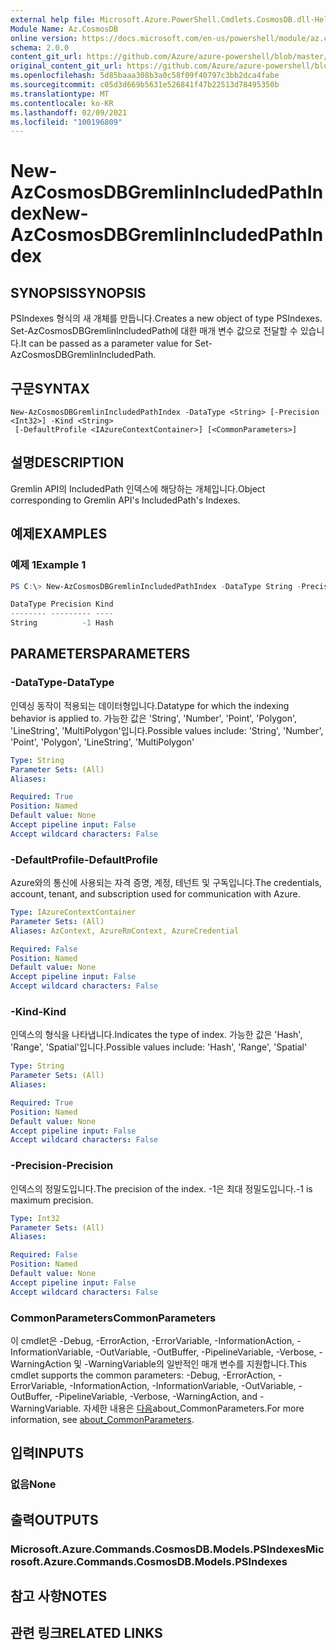 ```yaml
---
external help file: Microsoft.Azure.PowerShell.Cmdlets.CosmosDB.dll-Help.xml
Module Name: Az.CosmosDB
online version: https://docs.microsoft.com/en-us/powershell/module/az.cosmosdb/new-azcosmosdbgremlinincludedpathindex
schema: 2.0.0
content_git_url: https://github.com/Azure/azure-powershell/blob/master/src/CosmosDB/CosmosDB/help/New-AzCosmosDBGremlinIncludedPathIndex.md
original_content_git_url: https://github.com/Azure/azure-powershell/blob/master/src/CosmosDB/CosmosDB/help/New-AzCosmosDBGremlinIncludedPathIndex.md
ms.openlocfilehash: 5d85baaa308b3a0c58f09f40797c3bb2dca4fabe
ms.sourcegitcommit: c05d3d669b5631e526841f47b22513d78495350b
ms.translationtype: MT
ms.contentlocale: ko-KR
ms.lasthandoff: 02/09/2021
ms.locfileid: "100196809"
---
```

# <span data-ttu-id="b6f19-101">New-AzCosmosDBGremlinIncludedPathIndex</span><span class="sxs-lookup"><span data-stu-id="b6f19-101">New-AzCosmosDBGremlinIncludedPathIndex</span></span>

## <span data-ttu-id="b6f19-102">SYNOPSIS</span><span class="sxs-lookup"><span data-stu-id="b6f19-102">SYNOPSIS</span></span>
<span data-ttu-id="b6f19-103">PSIndexes 형식의 새 개체를 만듭니다.</span><span class="sxs-lookup"><span data-stu-id="b6f19-103">Creates a new object of type PSIndexes.</span></span> <span data-ttu-id="b6f19-104">Set-AzCosmosDBGremlinIncludedPath에 대한 매개 변수 값으로 전달할 수 있습니다.</span><span class="sxs-lookup"><span data-stu-id="b6f19-104">It can be passed as a parameter value for Set-AzCosmosDBGremlinIncludedPath.</span></span>

## <span data-ttu-id="b6f19-105">구문</span><span class="sxs-lookup"><span data-stu-id="b6f19-105">SYNTAX</span></span>

```
New-AzCosmosDBGremlinIncludedPathIndex -DataType <String> [-Precision <Int32>] -Kind <String>
 [-DefaultProfile <IAzureContextContainer>] [<CommonParameters>]
```

## <span data-ttu-id="b6f19-106">설명</span><span class="sxs-lookup"><span data-stu-id="b6f19-106">DESCRIPTION</span></span>
<span data-ttu-id="b6f19-107">Gremlin API의 IncludedPath 인덱스에 해당하는 개체입니다.</span><span class="sxs-lookup"><span data-stu-id="b6f19-107">Object corresponding to Gremlin API's IncludedPath's Indexes.</span></span>

## <span data-ttu-id="b6f19-108">예제</span><span class="sxs-lookup"><span data-stu-id="b6f19-108">EXAMPLES</span></span>

### <span data-ttu-id="b6f19-109">예제 1</span><span class="sxs-lookup"><span data-stu-id="b6f19-109">Example 1</span></span>
```powershell
PS C:\> New-AzCosmosDBGremlinIncludedPathIndex -DataType String -Precision -1 -Kind Hash

DataType Precision Kind
-------- --------- ----
String          -1 Hash
```

## <span data-ttu-id="b6f19-110">PARAMETERS</span><span class="sxs-lookup"><span data-stu-id="b6f19-110">PARAMETERS</span></span>

### <span data-ttu-id="b6f19-111">-DataType</span><span class="sxs-lookup"><span data-stu-id="b6f19-111">-DataType</span></span>
<span data-ttu-id="b6f19-112">인덱싱 동작이 적용되는 데이터형입니다.</span><span class="sxs-lookup"><span data-stu-id="b6f19-112">Datatype for which the indexing behavior is applied to.</span></span>
<span data-ttu-id="b6f19-113">가능한 값은 'String', 'Number', 'Point', 'Polygon', 'LineString', 'MultiPolygon'입니다.</span><span class="sxs-lookup"><span data-stu-id="b6f19-113">Possible values include: 'String', 'Number', 'Point', 'Polygon', 'LineString', 'MultiPolygon'</span></span>

```yaml
Type: String
Parameter Sets: (All)
Aliases:

Required: True
Position: Named
Default value: None
Accept pipeline input: False
Accept wildcard characters: False
```

### <span data-ttu-id="b6f19-114">-DefaultProfile</span><span class="sxs-lookup"><span data-stu-id="b6f19-114">-DefaultProfile</span></span>
<span data-ttu-id="b6f19-115">Azure와의 통신에 사용되는 자격 증명, 계정, 테넌트 및 구독입니다.</span><span class="sxs-lookup"><span data-stu-id="b6f19-115">The credentials, account, tenant, and subscription used for communication with Azure.</span></span>

```yaml
Type: IAzureContextContainer
Parameter Sets: (All)
Aliases: AzContext, AzureRmContext, AzureCredential

Required: False
Position: Named
Default value: None
Accept pipeline input: False
Accept wildcard characters: False
```

### <span data-ttu-id="b6f19-116">-Kind</span><span class="sxs-lookup"><span data-stu-id="b6f19-116">-Kind</span></span>
<span data-ttu-id="b6f19-117">인덱스의 형식을 나타냅니다.</span><span class="sxs-lookup"><span data-stu-id="b6f19-117">Indicates the type of index.</span></span>
<span data-ttu-id="b6f19-118">가능한 값은 'Hash', 'Range', 'Spatial'입니다.</span><span class="sxs-lookup"><span data-stu-id="b6f19-118">Possible values include: 'Hash', 'Range', 'Spatial'</span></span>

```yaml
Type: String
Parameter Sets: (All)
Aliases:

Required: True
Position: Named
Default value: None
Accept pipeline input: False
Accept wildcard characters: False
```

### <span data-ttu-id="b6f19-119">-Precision</span><span class="sxs-lookup"><span data-stu-id="b6f19-119">-Precision</span></span>
<span data-ttu-id="b6f19-120">인덱스의 정밀도입니다.</span><span class="sxs-lookup"><span data-stu-id="b6f19-120">The precision of the index.</span></span>
<span data-ttu-id="b6f19-121">-1은 최대 정밀도입니다.</span><span class="sxs-lookup"><span data-stu-id="b6f19-121">-1 is maximum precision.</span></span>

```yaml
Type: Int32
Parameter Sets: (All)
Aliases:

Required: False
Position: Named
Default value: None
Accept pipeline input: False
Accept wildcard characters: False
```

### <span data-ttu-id="b6f19-122">CommonParameters</span><span class="sxs-lookup"><span data-stu-id="b6f19-122">CommonParameters</span></span>
<span data-ttu-id="b6f19-123">이 cmdlet은 -Debug, -ErrorAction, -ErrorVariable, -InformationAction, -InformationVariable, -OutVariable, -OutBuffer, -PipelineVariable, -Verbose, -WarningAction 및 -WarningVariable의 일반적인 매개 변수를 지원합니다.</span><span class="sxs-lookup"><span data-stu-id="b6f19-123">This cmdlet supports the common parameters: -Debug, -ErrorAction, -ErrorVariable, -InformationAction, -InformationVariable, -OutVariable, -OutBuffer, -PipelineVariable, -Verbose, -WarningAction, and -WarningVariable.</span></span> <span data-ttu-id="b6f19-124">자세한 내용은 [다음](http://go.microsoft.com/fwlink/?LinkID=113216)about_CommonParameters.</span><span class="sxs-lookup"><span data-stu-id="b6f19-124">For more information, see [about_CommonParameters](http://go.microsoft.com/fwlink/?LinkID=113216).</span></span>

## <span data-ttu-id="b6f19-125">입력</span><span class="sxs-lookup"><span data-stu-id="b6f19-125">INPUTS</span></span>

### <span data-ttu-id="b6f19-126">없음</span><span class="sxs-lookup"><span data-stu-id="b6f19-126">None</span></span>

## <span data-ttu-id="b6f19-127">출력</span><span class="sxs-lookup"><span data-stu-id="b6f19-127">OUTPUTS</span></span>

### <span data-ttu-id="b6f19-128">Microsoft.Azure.Commands.CosmosDB.Models.PSIndexes</span><span class="sxs-lookup"><span data-stu-id="b6f19-128">Microsoft.Azure.Commands.CosmosDB.Models.PSIndexes</span></span>

## <span data-ttu-id="b6f19-129">참고 사항</span><span class="sxs-lookup"><span data-stu-id="b6f19-129">NOTES</span></span>

## <span data-ttu-id="b6f19-130">관련 링크</span><span class="sxs-lookup"><span data-stu-id="b6f19-130">RELATED LINKS</span></span>
